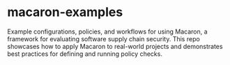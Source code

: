 # macaron-examples
Example configurations, policies, and workflows for using Macaron, a framework for evaluating software supply chain security. This repo showcases how to apply Macaron to real-world projects and demonstrates best practices for defining and running policy checks.
